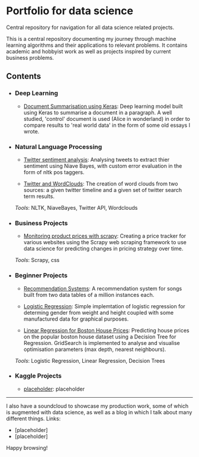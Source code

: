 # Portfolio for data science
Central repository for navigation for all data science related projects.

This is a central repository documenting my journey through machine learning algorithms and their applications to relevant problems. It contains academic and hobbyist work as well as projects inspired by current business problems.

## Contents
- ### Deep Learning 
    - [Document Summarisation using Keras](https://github.com/MrFlygerian/NLP-Document-Summary): Deep learning model built using Keras to summarise a document in a paragraph. A well studied, 'control' document is used (Alice in wonderland) in order to compare results to 'real world data' in the form of some old essays I wrote.
    
- ### Natural Language Processing
     - [Twitter sentiment analysis](https://github.com/MrFlygerian/TwitterSentimentAnalysis): Analysing tweets to extract thier sentiment using Niave Bayes, with custom error evaluation in the form of nltk pos taggers.
     
     - [Twitter and WordClouds](https://github.com/MrFlygerian/WordClouds): The creation of word clouds from two sources: a given twitter timeline and a given set of twitter search term results.

    _Tools_: NLTK, NiaveBayes, Twitter API, Wordclouds

     
- ### Business Projects
     - [Monitoring product prices with scrapy](https://github.com/MrFlygerian/PriceTracker): Creating a price tracker for various websites using the Scrapy web scraping framework to use data science for predicting changes in pricing strategy over time.
     
     _Tools_: Scrapy, css


- ### Beginner Projects
    - [Recommendation Systems](https://github.com/MrFlygerian/MusicRecommender): A recommendation system for songs built from two data tables of a million instances each.
    
    - [Logistic Regression](https://github.com/MrFlygerian/LogisticRegression): Simple implemtation of logistic regression for determing gender from weight and height coupled with some manufactured data for graphical purposes.
    
    - [Linear Regression for Boston House Prices](https://github.com/MrFlygerian/BostonHousePrediction): Predicting house prices on the popular boston house dataset using a Decision Tree for Regression. GridSearch is implemented to analyse and visualise optimisation parameters (max depth, nearest neighbours).  
   
   _Tools_: Logistic Regression, Linear Regression, Decision Trees 
   

- ### Kaggle Projects
    - [placeholder](https://github.com/MrFlygerian): placeholder

---

I also have a soundcloud to showcase my production work, some of which is augmented with data science, as well as a blog in which I talk about many different things. Links:
- [placeholder]
- [placeholder]

Happy browsing!
